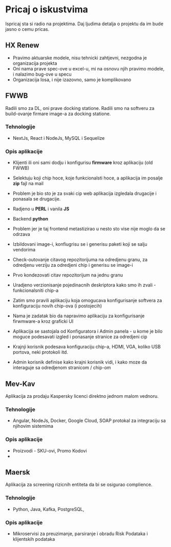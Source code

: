 # Pricaj o iskustvima
Ispricaj sta si radio na projektima. Daj ljudima detalja o projektu da im bude jasno o cemu pricas.


## HX Renew
- Pravimo aktuarske modele, nisu tehnicki zahtjevni, nezgodna je organizacija projekta
- Oni nama prave spec-ove  u excel-u, mi na osnovu njih pravimo modele, i nalazimo bug-ove u specu
- Organizacija losa, i nije izazovno, samo je komplikovano


## FWWB
Radili smo za DL, oni prave docking statione. Radili smo na softveru za build-ovanje firmare image-a za docking statione.

### Tehnologije
- NextJs, React i NodeJs, MySQL i Sequelize

### Opis aplikacije
- Klijenti ili oni sami dodju i konfigurisu **firmware** kroz aplikaciju (old FWWB)
- Selektuju koji chip hoce, koje funkcionalsti hoce, a aplikacija im posalje **zip** fajl na mail
- Problem je bio sto je za svaki cip web aplikacija izgledala drugacije i ponasala se drugacije.
- Radjeno u **PERL** i vanila **JS**
- Backend **python**
- Problem jer je taj frontend metastizirao u nesto sto vise nije moglo da se odrzava

- Izbildovani image-i, konfiugrisu se i generisu paketi koji se salju vendorima
- Check-outovanje citavog repozitorijuma na odredjenu granu, za odredjenu verziju za odredjeni chip i generisu se image-i
- Prvo kondezovati citav repozitorijum na jednu granu
- Uradjeno verzionisanje pojedinacnih deskriptora kako smo ih zvali - funkcionalsniti chip-a
- Zatim smo pravili aplikaciju koja omogucava konfigurisanje softvera za konfiguraciju novih chip-ova (i postojecih)
- Nama je zadatak bio da napravimo aplikaciju za konfigurisanje firwmware-a kroz graficki UI
- Aplikacija se sastojala od Konfiguratora i Admin panela - u kome je bilo moguce podesavati izgled i ponasanje stranice za odredjeni cip
- Krajnji korisnik podesava konfiguraciju chip-a, HDMI, VGA, koliko USB portova, neki protokoli itd.
- Admin korisnik definise kako krajni korisnik vidi, i kako moze da interaguje sa odredjenom stranicom / chip-om


## Mev-Kav
Aplikacija za prodaju Kaspersky licenci direktno jednom malom vednoru.

### Tehnologije
- Angular, NodeJs, Docker, Google Cloud, SOAP protokal za integraciju sa njihovim sistemima

### Opis aplikacije
- Proizvodi - SKU-ovi, Promo Kodovi
- 


## Maersk
Aplikacija za screening rizicnih entiteta da bi se osigurao complience.

### Tehnologije
- Python, Java, Kafka, PostgreSQL, 

### Opis aplikacije
- Mikroservisi za preuzimanje, parsiranje i obradu Risk Podataka i klijentskih podataka
